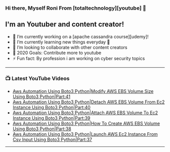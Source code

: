 ### Hi there, Myself Roni From [totaltechnology][youtube] 👋

## I'm an Youtuber and content creator!
- 🔭 I’m currently working on a [apache cassandra course][udemy]!
- 🌱 I’m currently learning new things everyday 🤣
- 👯 I’m looking to collaborate with other content creators
- 🥅 2020 Goals: Contribute more to youtube
- ⚡ Fun fact: By profession i am working on cyber security topics



---

### 📺 Latest YouTube Videos
<!-- YOUTUBE:START -->
- [Aws Automation Using Boto3 Python|Modify AWS EBS Volume Size Using Boto3 Python|Part:41](https://www.youtube.com/watch?v=BLF6_dyYhvY)
- [Aws Automation Using Boto3 Python|Detach AWS EBS Volume From Ec2 Instance Using Boto3 Python|Part:40](https://www.youtube.com/watch?v=jRqa6ZWul8U)
- [Aws Automation Using Boto3 Python|Attach AWS EBS Volume To Ec2 Instance Using Boto3 Python|Part:39](https://www.youtube.com/watch?v=G4FCqn8yY4c)
- [Aws Automation Using Boto3 Python|How To Create AWS EBS Volume Using Boto3 Python|Part:38](https://www.youtube.com/watch?v=oNwcSQ5eayg)
- [Aws Automation Using Boto3 Python|Launch AWS Ec2 Instance From Csv Input Using Boto3 Python|Part:37](https://www.youtube.com/watch?v=F6GdRVa-YWE)
<!-- YOUTUBE:END -->

---


